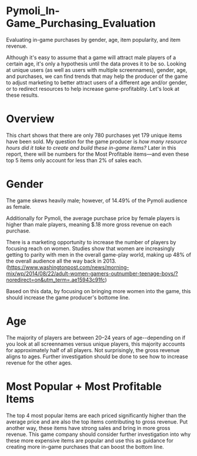 # Pymoli_In-Game_Purchasing_Evaluation
Evaluating in-game purchases by gender, age, item popularity, and item revenue.

Although it's easy to assume that a game will attract male players of a certain age, it's only a hypothesis until the data proves it to be so. Looking at unique users (as well as users with multiple screennames), gender, age, and purchases, we can find trends that may help the producer of the game to adjust marketing to better attract users of a different age and/or gender, or to redirect resources to help increase game-profitablity. Let's look at these results.

# Overview
This chart shows that there are only 780 purchases yet 179 unique items have been sold. My question for the game producer is *how many resource hours did it take to create and build these in-game items?* Later in this report, there will be numbers for the Most Profitable items—and even these top 5 items only account for less than 2% of sales each.

# Gender
The game skews heavily male; however, of 14.49% of the Pymoli audience as female. 

Additionally for Pymoli, the average purchase price by female players is higher than male players, meaning $.18 more gross revenue on each purchase. 

There is a marketing opportunity to increase the number of players by focusing reach on women. Studies show that women are increasingly getting to parity with men in the overall game-play world, making up 48% of the overall audience all the way back in 2013. (https://www.washingtonpost.com/news/morning-mix/wp/2014/08/22/adult-women-gamers-outnumber-teenage-boys/?noredirect=on&utm_term=.ae15943c91fc) 

Based on this data, by focusing on bringing more women into the game, this should increase the game producer's bottome line. 

# Age
The majority of players are between 20–24 years of age--depending on if you look at all screennames versus unique players, this majority accounts for approximately half of all players. Not surprisingly, the gross revenue aligns to ages. Further investigation should be done to see how to increase revenue for the other ages.

# Most Popular + Most Profitable Items
The top 4 most popular items are each priced significantly higher than the average price and are also the top items contributing to gross revenue. Put another way, these items have strong sales and bring in more gross revenue. This game company should consider further investigation into why these more expensive items are popular and use this as guidance for creating more in-game purchases that can boost the bottom line. 


